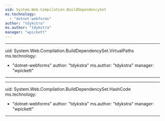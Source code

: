 ```yaml
---
uid: System.Web.Compilation.BuildDependencySet
ms.technology: 
  - "dotnet-webforms"
author: "tdykstra"
ms.author: "tdykstra"
manager: "wpickett"
---
```


---
uid: System.Web.Compilation.BuildDependencySet.VirtualPaths
ms.technology: 
  - "dotnet-webforms"
author: "tdykstra"
ms.author: "tdykstra"
manager: "wpickett"
---

---
uid: System.Web.Compilation.BuildDependencySet.HashCode
ms.technology: 
  - "dotnet-webforms"
author: "tdykstra"
ms.author: "tdykstra"
manager: "wpickett"
---
